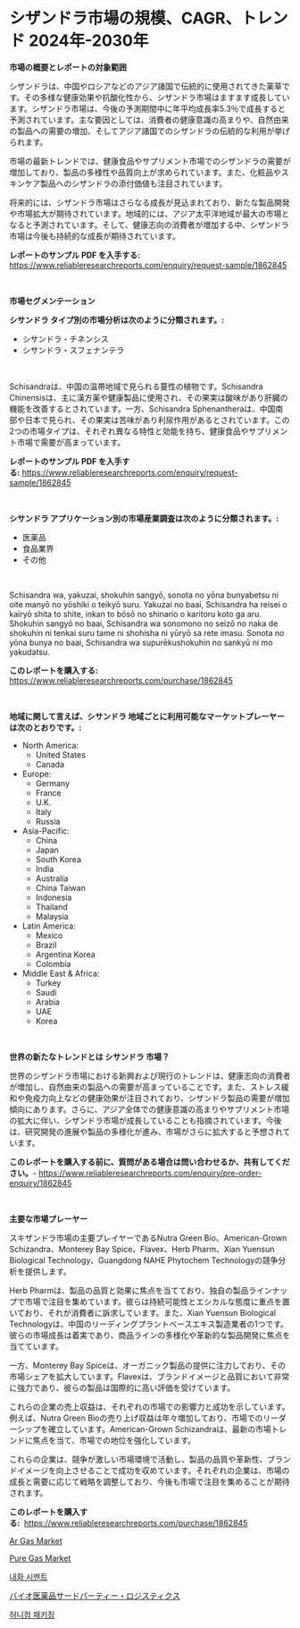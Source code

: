 <p><h1>シザンドラ市場の規模、CAGR、トレンド 2024年-2030年</h1></p><p><strong>市場の概要とレポートの対象範囲</strong></p>
<p><p>シザンドラは、中国やロシアなどのアジア諸国で伝統的に使用されてきた薬草です。その多様な健康効果や抗酸化性から、シザンドラ市場はますます成長しています。シザンドラ市場は、今後の予測期間中に年平均成長率5.3％で成長すると予測されています。主な要因としては、消費者の健康意識の高まりや、自然由来の製品への需要の増加、そしてアジア諸国でのシザンドラの伝統的な利用が挙げられます。</p><p>市場の最新トレンドでは、健康食品やサプリメント市場でのシザンドラの需要が増加しており、製品の多様性や品質向上が求められています。また、化粧品やスキンケア製品へのシザンドラの添付価値も注目されています。</p><p>将来的には、シザンドラ市場はさらなる成長が見込まれており、新たな製品開発や市場拡大が期待されています。地域的には、アジア太平洋地域が最大の市場となると予測されています。そして、健康志向の消費者が増加する中、シザンドラ市場は今後も持続的な成長が期待されています。</p></p>
<p><strong>レポートのサンプル PDF を入手する:</strong> <a href="https://www.reliableresearchreports.com/enquiry/request-sample/1862845">https://www.reliableresearchreports.com/enquiry/request-sample/1862845</a></p>
<p>&nbsp;</p>
<p><strong>市場セグメンテーション</strong></p>
<p><strong>シサンドラ タイプ別の市場分析は次のように分類されます。:</strong></p>
<p><ul><li>シサンドラ・チネンシス</li><li>シサンドラ・スフェナンテラ</li></ul></p>
<p>&nbsp;</p>
<p><p>Schisandraは、中国の温帯地域で見られる蔓性の植物です。Schisandra Chinensisは、主に漢方薬や健康製品に使用され、その果実は酸味があり肝臓の機能を改善するとされています。一方、Schisandra Sphenantheraは、中国南部や日本で見られ、その果実は苦味があり利尿作用があるとされています。この2つの市場タイプは、それぞれ異なる特性と効能を持ち、健康食品やサプリメント市場で需要が高まっています。</p></p>
<p><strong>レポートのサンプル PDF を入手する:</strong>&nbsp;<a href="https://www.reliableresearchreports.com/enquiry/request-sample/1862845">https://www.reliableresearchreports.com/enquiry/request-sample/1862845</a></p>
<p>&nbsp;</p>
<p><strong> シサンドラ アプリケーション別の市場産業調査は次のように分類されます。:</strong></p>
<p><ul><li>医薬品</li><li>食品業界</li><li>その他</li></ul></p>
<p>&nbsp;</p>
<p><p>Schisandra wa, yakuzai, shokuhin sangyō, sonota no yōna bunyabetsu ni oite manyō no yōshiki o teikyō suru. Yakuzai no baai, Schisandra ha reisei o kairyō shita to shite, inkan to bōsō no shinario o karitoru koto ga aru. Shokuhin sangyō no baai, Schisandra wa sonomono no seizō no naka de shokuhin ni tenkai suru tame ni shohisha ni yūryō sa rete imasu. Sonota no yōna bunya no baai, Schisandra wa supurēkushokuhin no sankyū ni mo yakudatsu.</p></p>
<p><strong>このレポートを購入する:</strong>&nbsp; <a href="https://www.reliableresearchreports.com/purchase/1862845">https://www.reliableresearchreports.com/purchase/1862845</a></p>
<p>&nbsp;</p>
<p><strong>地域に関して言えば、シサンドラ 地域ごとに利用可能なマーケットプレーヤーは次のとおりです。:</strong></p>
<p><ul>
    <li>
        North America:
        <ul>
            <li>United States</li>
            <li>Canada</li>
        </ul>
    </li>
    <li>
        Europe:
        <ul>
            <li>Germany</li>
            <li>France</li>
            <li>U.K.</li>
            <li>Italy</li>
            <li>Russia</li>
        </ul>
    </li>
    <li>
        Asia-Pacific:
        <ul>
            <li>China</li>
            <li>Japan</li>
            <li>South Korea</li>
            <li>India</li>
            <li>Australia</li>
            <li>China Taiwan</li>
            <li>Indonesia</li>
            <li>Thailand</li>
            <li>Malaysia</li>
        </ul>
    </li>
    <li>
        Latin America:
        <ul>
            <li>Mexico</li>
            <li>Brazil</li>
            <li>Argentina Korea</li>
            <li>Colombia</li>
        </ul>
    </li>
    <li>
        Middle East & Africa:
        <ul>
            <li>Turkey</li>
            <li>Saudi</li>
            <li>Arabia</li>
            <li>UAE</li>
            <li>Korea</li>
        </ul>
    </li>
    </ul></p>
<p>&nbsp;</p>
<p><strong>世界の新たなトレンドとは シサンドラ 市場？</strong></p>
<p><p>世界のシザンドラ市場における新興および現行のトレンドは、健康志向の消費者が増加し、自然由来の製品への需要が高まっていることです。また、ストレス緩和や免疫力向上などの健康効果が注目されており、シザンドラ製品の需要が増加傾向にあります。さらに、アジア全体での健康意識の高まりやサプリメント市場の拡大に伴い、シザンドラ市場が成長していることも指摘されています。今後は、研究開発の進展や製品の多様化が進み、市場がさらに拡大すると予想されています。</p></p>
<p><strong>このレポートを購入する前に、質問がある場合は問い合わせるか、共有してください。</strong>- <a href="https://www.reliableresearchreports.com/enquiry/pre-order-enquiry/1862845">https://www.reliableresearchreports.com/enquiry/pre-order-enquiry/1862845</a></p>
<p>&nbsp;</p>
<p><strong>主要な市場プレーヤー</strong></p>
<p><p>スキザンドラ市場の主要プレイヤーであるNutra Green Bio、American-Grown Schizandra、Monterey Bay Spice、Flavex、Herb Pharm、Xian Yuensun Biological Technology、Guangdong NAHE Phytochem Technologyの競争分析を提供します。</p><p>Herb Pharmは、製品の品質と効果に焦点を当てており、独自の製品ラインナップで市場で注目を集めています。彼らは持続可能性とエシカルな態度に重点を置いており、それが消費者に訴求しています。また、Xian Yuensun Biological Technologyは、中国のリーディングプラントベースエキス製造業者の1つです。彼らの市場成長は着実であり、商品ラインの多様化や革新的な製品開発に焦点を当てています。</p><p>一方、Monterey Bay Spiceは、オーガニック製品の提供に注力しており、その市場シェアを拡大しています。Flavexは、ブランドイメージと品質において非常に強力であり、彼らの製品は国際的に高い評価を受けています。</p><p>これらの企業の売上収益は、それぞれの市場での影響力と成功を示しています。例えば、Nutra Green Bioの売り上げ収益は年々増加しており、市場でのリーダーシップを確立しています。American-Grown Schizandraは、最新の市場トレンドに焦点を当て、市場での地位を強化しています。</p><p>これらの企業は、競争が激しい市場環境で活動し、製品の品質や革新性、ブランドイメージを向上させることで成功を収めています。それぞれの企業は、市場の成長と需要に応じて戦略を調整しており、今後も市場で注目を集めることが期待されます。</p></p>
<p><strong>このレポートを購入する:</strong>&nbsp;&nbsp;<a href="https://www.reliableresearchreports.com/purchase/1862845">https://www.reliableresearchreports.com/purchase/1862845</a></p>
<p><p><a href="https://github.com/Alonsoolds3wq1d81czn8rbol/Market-Research-Report-List-1/blob/main/ar-gas-market.md">Ar Gas Market</a></p><p><a href="https://github.com/RickHolmes3/Market-Research-Report-List-3/blob/main/pure-gas-market.md">Pure Gas Market</a></p><p><a href="https://github.com/vs10l4sfg5c/Market-Research-Report-List-1/blob/main/2535570191929.md">내화 시멘트</a></p><p><a href="https://medium.com/@verniebarton2023/%E3%83%90%E3%82%A4%E3%82%AA%E5%8C%BB%E8%96%AC%E5%93%81%E3%82%B5%E3%83%BC%E3%83%89%E3%83%91%E3%83%BC%E3%83%86%E3%82%A3%E3%83%BC%E3%83%AD%E3%82%B8%E3%82%B9%E3%83%86%E3%82%A3%E3%82%AF%E3%82%B9%E5%B8%82%E5%A0%B4%E3%81%AE%E8%A6%8F%E6%A8%A1-%E5%B8%82%E5%A0%B4%E5%B1%95%E6%9C%9B%E3%81%A8%E5%B8%82%E5%A0%B4%E4%BA%88%E6%B8%AC-2024%E5%B9%B4%E3%81%8B%E3%82%892031%E5%B9%B4-1cfebf88e622">バイオ医薬品サードパーティー・ロジスティクス</a></p><p><a href="https://medium.com/@kellylyncyh543964/%ED%97%88%EB%8B%88%EC%BD%A4-%ED%8F%AC%EC%9E%A5-%EC%8B%9C%EC%9E%A5-%EB%B3%B4%EA%B3%A0%EC%84%9C%EB%8A%94%EC%9D%B4-%EC%8B%9C%EC%9E%A5%EC%9D%98-%EC%B5%9C%EC%8B%A0-%ED%8A%B8%EB%A0%8C%EB%93%9C%EC%99%80-%EC%84%B1%EC%9E%A5-%EA%B8%B0%ED%9A%8C%EB%A5%BC-%EB%B3%B4%EC%97%AC%EC%A4%8D%EB%8B%88%EB%8B%A4-3ecf3daf4c37">허니컴 패키징</a></p></p>